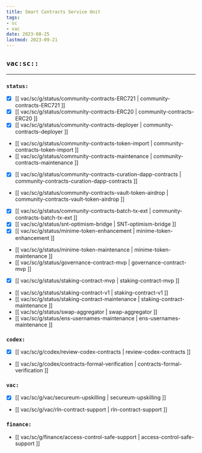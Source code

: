 ```yaml
---
title: Smart Contracts Service Unit
tags:
- sc
- vac
date: 2023-08-25
lastmod: 2023-09-21
---
```


## `vac:sc::`
---

### `status:`
* [x] [[ vac/sc/g/status/community-contracts-ERC721 | community-contracts-ERC721 ]]
* [x] [[ vac/sc/g/status/community-contracts-ERC20 | community-contracts-ERC20 ]]
* [x] [[ vac/sc/g/status/community-contracts-deployer | community-contracts-deployer ]]
* [[ vac/sc/g/status/community-contracts-token-import | community-contracts-token-import ]]
* [[ vac/sc/g/status/community-contracts-maintenance | community-contracts-maintenance ]]
* [x] [[ vac/sc/g/status/community-contracts-curation-dapp-contracts | community-contracts-curation-dapp-contracts ]]
* [[ vac/sc/g/status/community-contracts-vault-token-airdrop | community-contracts-vault-token-airdrop ]]
* [x] [[ vac/sc/g/status/community-contracts-batch-tx-ext | community-contracts-batch-tx-ext ]]
* [x] [[ vac/sc/g/status/snt-optimism-bridge | SNT-optimism-bridge ]]
* [x] [[ vac/sc/g/status/minime-token-enhancement | minime-token-enhancement ]]
* [[ vac/sc/g/status/minime-token-maintenance | minime-token-maintenance ]]
* [[ vac/sc/g/status/governance-contract-mvp | governance-contract-mvp ]]
* [x] [[ vac/sc/g/status/staking-contract-mvp | staking-contract-mvp ]]
* [[ vac/sc/g/status/staking-contract-v1 | staking-contract-v1 ]]
* [[ vac/sc/g/status/staking-contract-maintenance | staking-contract-maintenance ]]
* [[ vac/sc/g/status/swap-aggregator | swap-aggregator ]]
* [[ vac/sc/g/status/ens-usernames-maintenance | ens-usernames-maintenance ]]

### `codex:`
* [x] [[ vac/sc/g/codex/review-codex-contracts | review-codex-contracts ]]
* [[ vac/sc/g/codex/contracts-formal-verification | contracts-formal-verification ]]

### `vac:`
* [x] [[ vac/sc/g/vac/secureum-upskilling | secureum-upskilling ]]
* [[ vac/sc/g/vac/rln-contract-support | rln-contract-support ]]

### `finance:`
* [[ vac/sc/g/finance/access-control-safe-support | access-control-safe-support ]]
